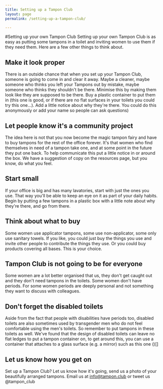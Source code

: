 ```yaml
---
title: Setting up a Tampon Club
layout: page
permalink: /setting-up-a-tampon-club/

---
```


#Setting up your own Tampon Club
Setting up your own Tampon Club is as easy as putting some tampons in a toilet and inviting women to use them if they need them. Here are a few other things to think about.

## Make it look proper
There is an outside chance that when you set up your Tampon Club, someone is going to come in and clear it away. Maybe a cleaner, maybe someone who thinks you left your Tampons out by mistake, maybe someone who thinks they shouldn't be there. Minimise this by making them look like they are supposed to be there. Buy a plastic container to put them in (this one is good, or if there are no flat surfaces in your toilets you could try this one...). Add a little notice about why they're there. You could do this anonymously or add your name so people can ask questions)

## Let people know it's a community project
The idea here is not that you now become the magic tampon fairy and have to buy tampons for the rest of the office forever. It's that women who find themselves in need of a tampon take one, and at some point in the future they put one back. To help communicate this put a little notice in or around the box. We have a suggestion of copy on the resources page, but you know, do what you feel.

## Start small
If your office is big and has many lavatories, start with just the ones you use. That way you'll be able to keep an eye on it as part of your daily habits. Begin by putting a few tampons in a plastic box with a little note about why they're there, and go from there.

## Think about what to buy
Some women use applicator tampons, some use non-applicator, some only use sanitary towels. If you like, you could just buy the things you use and invite other people to contribute the things they use. Or you could buy products covering all bases. This is your choice.

## Tampon Club is not going to be for everyone
Some women are a lot better organised that us, they don't get caught out and they don't need tampons in the toilets. Some women don't have periods. For some women periods are deeply personal and not something they want to discuss with colleagues.

## Don't forget the disabled toilets
Aside from the fact that people with disabilities have periods too, disabled toilets are also sometimes used by transgender men who do not feel comfortable using the men's toilets. So remember to put tampons in these toilets as well. We've found that the design of disabled toilets can leave no flat ledges to put a tampon container on, to get around this, you can use a container that attaches to a glass surface (e.g. a mirror) such as this one ()[]

## Let us know how you get on
Set up a Tampon Club? Let us know how it's going, send us a photo of your beautifully arranged tampons. Email us at info@tampon.club or tweet us @tampon_club